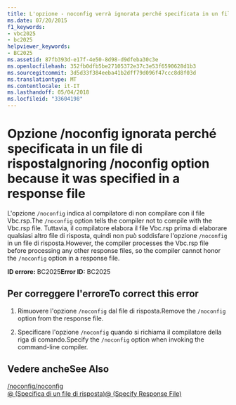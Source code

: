 ```yaml
---
title: L'opzione - noconfig verrà ignorata perché specificata in un file di risposta
ms.date: 07/20/2015
f1_keywords:
- vbc2025
- bc2025
helpviewer_keywords:
- BC2025
ms.assetid: 87fb393d-e17f-4e50-8d98-d9dfeba30c3e
ms.openlocfilehash: 352fb0dfb5be27105372e37c3e53f6590628d1b3
ms.sourcegitcommit: 3d5d33f384eeba41b2dff79d096f47ccc8d8f03d
ms.translationtype: MT
ms.contentlocale: it-IT
ms.lasthandoff: 05/04/2018
ms.locfileid: "33604198"
---
```

# <a name="ignoring-noconfig-option-because-it-was-specified-in-a-response-file"></a><span data-ttu-id="71e5d-102">Opzione /noconfig ignorata perché specificata in un file di risposta</span><span class="sxs-lookup"><span data-stu-id="71e5d-102">Ignoring /noconfig option because it was specified in a response file</span></span>
<span data-ttu-id="71e5d-103">L'opzione `/noconfig` indica al compilatore di non compilare con il file Vbc.rsp.</span><span class="sxs-lookup"><span data-stu-id="71e5d-103">The `/noconfig` option tells the compiler not to compile with the Vbc.rsp file.</span></span> <span data-ttu-id="71e5d-104">Tuttavia, il compilatore elabora il file Vbc.rsp prima di elaborare qualsiasi altro file di risposta, quindi non può soddisfare l'opzione `/noconfig` in un file di risposta.</span><span class="sxs-lookup"><span data-stu-id="71e5d-104">However, the compiler processes the Vbc.rsp file before processing any other response files, so the compiler cannot honor the `/noconfig` option in a response file.</span></span>  
  
 <span data-ttu-id="71e5d-105">**ID errore:** BC2025</span><span class="sxs-lookup"><span data-stu-id="71e5d-105">**Error ID:** BC2025</span></span>  
  
## <a name="to-correct-this-error"></a><span data-ttu-id="71e5d-106">Per correggere l'errore</span><span class="sxs-lookup"><span data-stu-id="71e5d-106">To correct this error</span></span>  
  
1.  <span data-ttu-id="71e5d-107">Rimuovere l'opzione `/noconfig` dal file di risposta.</span><span class="sxs-lookup"><span data-stu-id="71e5d-107">Remove the `/noconfig` option from the response file.</span></span>  
  
2.  <span data-ttu-id="71e5d-108">Specificare l'opzione `/noconfig` quando si richiama il compilatore della riga di comando.</span><span class="sxs-lookup"><span data-stu-id="71e5d-108">Specify the `/noconfig` option when invoking the command-line compiler.</span></span>  
  
## <a name="see-also"></a><span data-ttu-id="71e5d-109">Vedere anche</span><span class="sxs-lookup"><span data-stu-id="71e5d-109">See Also</span></span>  
 [<span data-ttu-id="71e5d-110">/noconfig</span><span class="sxs-lookup"><span data-stu-id="71e5d-110">/noconfig</span></span>](../../visual-basic/reference/command-line-compiler/noconfig.md)  
 [<span data-ttu-id="71e5d-111">@ (Specifica di un file di risposta)</span><span class="sxs-lookup"><span data-stu-id="71e5d-111">@ (Specify Response File)</span></span>](../../visual-basic/reference/command-line-compiler/specify-response-file.md)
